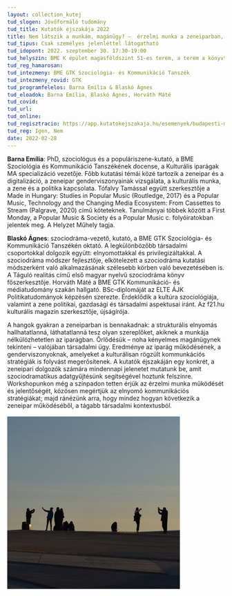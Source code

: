 ```yaml
---
layout: collection_kutej
tud_slogen: Jövőformáló tudomány
tud_title: Kutatók éjszakája 2022
title: Nem látszik a munkám, magánügy? –  érzelmi munka a zeneiparban, szociodramatikus kutatás
tud_tipus: Csak személyes jelenléttel látogatható
tud_idopont: 2022. szeptember 30. 17:30-19:00 
tud_helyszin: BME K épület magasföldszint 51-es terem, a terem a könyvtár része
tud_reg_hamarosan: 
tud_intezmeny: BME GTK Szociológia- és Kommunikáció Tanszék
tud_intezmeny_rovid: GTK
tud_programfelelos: Barna Emília & Blaskó Ágnes
tud_eloadok: Barna Emília, Blaskó Ágnes, Horváth Máté
tud_covid:
tud_url:
tud_online:
tud_regisztracio: https://app.kutatokejszakaja.hu/esemenyek/budapesti-muszaki-es-gazdasagtudomanyi-egyetem/nem-latszik-a-munkam-maganugy-erzelmi-munka-a-zeneiparban
tud_reg: Igen, Nem
date: 2022-02-28
---
```


<b>Barna Emília</b>: PhD, szociológus és a populáriszene-kutató, a BME Szociológia és Kommunikáció Tanszékének docense, a Kulturális iparágak MA specializáció vezetője. Főbb kutatási témái közé tartozik a zeneipar és a digitalizáció, a zeneipar genderviszonyainak vizsgálata, a kulturális munka, a zene és a politika kapcsolata. Tófalvy Tamással együtt szerkesztője a Made in Hungary: Studies in Popular Music (Routledge, 2017) és a Popular Music, Technology and the Changing Media Ecosystem: From Cassettes to Stream (Palgrave, 2020) című köteteknek. Tanulmányai többek között a First Monday, a Popular Music & Society és a Popular Music c. folyóiratokban jelentek meg. A Helyzet Műhely tagja.

<b>Blaskó Ágnes</b>: szociodráma-vezető, kutató, a BME GTK Szociológia- és Kommunikáció Tanszékén oktató. A legkülönbözőbb társadalmi csoportokkal dolgozik együtt: elnyomottakkal és privilegizáltakkal. A szociodráma módszer fejlesztője, elkötelezett a szociodráma kutatási módszerként való alkalmazásának szélesebb körben való bevezetésében is. A Táguló realitás című első magyar nyelvű szociodráma könyv főszerkesztője. Horváth Máté a BME GTK Kommunikáció- és médiatudomány szakán hallgató. BSc-diplomáját az ELTE ÁJK Politikatudományok képzésén szerezte. Érdeklődik a kultúra szociológiája, valamint a zene politikai, gazdasági és társadalmi aspektusai iránt. Az f21.hu kulturális magazin szerkesztője, újságírója.

A hangok gyakran a zeneiparban is bennakadnak: a strukturális elnyomás hallhatatlanná, láthatatlanná tesz olyan szereplőket, akiknek a munkája nélkülözhetetlen az iparágban. Őrlődésük – noha kényelmes magánügynek tekinteni – valójában társadalmi ügy. Eredménye az iparág működésének, a genderviszonyoknak, amelyeket a kulturálisan rögzült kommunkációs stratégiák is folyvást megerősítenek. A kutatók éjszakáján egy konkrét, a zeneipari dolgozók számára mindennapi jelenetet mutatunk be, amit szociodramatikus adatgyűjtésünk segítségével hoztunk felszínre. Workshopunkon még a színpadon tetten érjük az érzelmi munka működését és jelentőségét, közösen megértjük az elnyomó kommunikációs stratégiákat; majd ránézünk arra, hogy mindez hogyan következik a zeneipar működéséből, a tágabb társadalmi kontextusból.
<br><br>
<img src="images/nem-latszik-a-munkam-maganugy.jpg" max-width="400" class="center">




